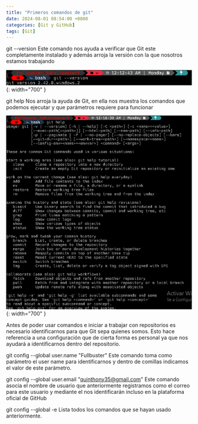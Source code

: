 ```yaml
---
title: "Primeros comandos de git"
date: 2024-08-01 08:54:00 +0800
categories: [Git y GitHub]
tags: [Git]
---
```


git --version
Este comando nos ayuda a verificar que Git este completamente instalado y además arroja la versión con la que nosotros estamos trabajando

![alt text](/assets/01-git.png){: width="700" }

git help
Nos arroja la ayuda de Git, en ella nos muestra los comandos que podemos ejecutar y que parámetros requiere para funcionar

![alt text](/assets/02-git.png){: width="700" }

Antes de poder usar comandos e iniciar a trabajar con repositorios es necesario identificarnos para que Git sepa quienes somos.
Esto hace referencia a una configuración que de cierta forma es personal ya que nos ayudará a identificarnos dentro del repositorio.

git config --global user.name "Fullbuster"
Este comando toma como parámetro el user name para identificarnos y dentro de comillas indicamos el valor de este parámetro.

git config --global user.email "quinthony35@gmail.com"
Este comando asocia el nombre de usuario que anteriormente registramos como el correo para este usuario y mediante el nos identificarán incluso en la plataforma oficial de GitHub

git config --global -e
Lista todos los comandos que se hayan usado anteriormente.
